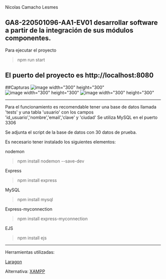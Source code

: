 Nicolas Camacho Lesmes

GA8-220501096-AA1-EV01 desarrollar software a partir de la integración 
de sus módulos componentes.
----------------------------------------------------------------------

Para ejecutar el proyecto

>npm run start

El puerto del proyecto es http://localhost:8080
----------------------------------------------------------------------
##Capturas
![image width="300" height="300"](https://github.com/user-attachments/assets/009aa868-01aa-4a56-99cf-874962fd9977)
![image width="300" height="300"](https://github.com/user-attachments/assets/ffc478e8-31fb-4b2d-9d23-6a67ab87dff8)
![image width="300" height="300"](https://github.com/user-attachments/assets/6764364e-217a-4f23-97c1-8af98361059b)



----------------------------------------------------------------------
Para el funcionamiento es recomendable tener una base de datos llamada 'tests' y una tabla 'usuario' con los campos 'id_usuario','nombre','email','clave' y 'ciudad'
Se utiliza MySQL en el puerto 3306 

Se adjunta el script de la base de datos con 30 datos de prueba.


Es necesario tener instalado los siguientes elementos:

nodemon
>npm install nodemon --save-dev

Express
>npm install express

MySQL
>npm install mysql

Express-myconnection
>npm install express-myconnection

EJS
>npm install ejs
----------------------------------------------------------------------


Herramientas utilizadas:

[Laragon](https://laragon.org/download/)

Alternativa:
[XAMPP](https://www.apachefriends.org/es/download.html)
